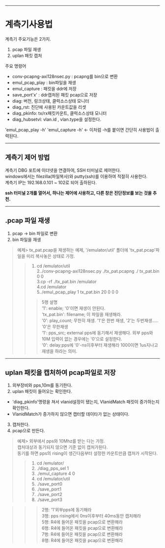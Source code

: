 
***
 계측기사용법  
===========
계측기 주요기능은 2가지.  
1. pcap 파일 재생  
2. uplan 패킷 캡처  
  
주요 명령어   
- conv-pcapng-axi128nsec.py : pcapng를 bin으로 변환  
- emul_pcap_play : bin파일을 재생  
- emul_capture : 패킷을 ddr에 저장  
- save_port'x' : ddr캡처된 패킷 pcap으로 저장  
- diag: 버전, 링크상태, 클럭소스상태 모니터
- diag_rst: 진단에 사용된 카운트값을 리셋 
- diag_pkinfo: tx/rx패킷카운트, 클럭소스상태 모니터
- diag_hubsetvl: vlan.id  ,  vlan.type을 설정한다.


'emul_pcap_play -h' 'emul_capture -h' <- 이처럼 -h를 붙이면 간단히 사용법이 출력된다.  


***
## 계측기 제어 방법  
계측기 DBG 포트에 이더넷을 연결하여, SSH 터미널로 제어한다.  
windows에서는 filezilla(파일복사)와 putty(ssh)를 이용하여 적절히 사용한다.  
계측기 IP는 192.168.0.101 ~ 102로 되어 출하된다.   

**ssh 터미널 2개를 열어서, 하나는 제어에 사용하고, 다른 창은 진단정보를 보는 것을 추천.**  


***
## .pcap 파일 재생  
1. pcap -> bin 파일로 변환  
2. bin 파일을 재생  
  
>예제> tx_pat.pcap을 재생하는 예제, '/emulator/util' 폴더에 'tx_pat.pcap'파일을 미리 복사놓은 상태로 가정.  
>>1. cd /emulator/util  
>>2../conv-pcapng-axi128nsec.py ./tx_pat.pcapng ./ tx_pat.bin 0 0  
>>3.cp -rf ./tx_pat.bin /emulator  
>>4.cd /emulator  
>>5../emul_pcap_play 1 tx_pat.bin  20 0 0 0  
>>> 5행 설명  
>>> '1': enable; '0'이면 재생이 안된다.  
>>> 'tx_pat.bin': filename; 이 파일을 재생해라.  
>>> '0': play_count; 무한히 재생. '1'은 한번 재생, '2'는 두번재생..... '0'은 무한재생  
>>> '1': pps_src; external pps에 동기해서 재생해다. 외부 pps와 10M 입력이 없는 경우에는 '0'으로 설정한다.  
>>> '0': delay;pps에 '0'-ns이후부터 재생해라  1000이면 1us지나고 재생을 하라는 의미.
  
  
***
## uplan 패킷을 캡처하여 pcap파일로 저장
1. 외부장비와 pps,10m를 동기한다.
2. uplan 패킷이 들어오는 확인한다.
- 'diag_pkinfo'명령을 쳐서 vlanid설정이 됐는지, VlanidMatch 패킷이 증가하는지 확인한다. 
-  VlanidMatch가 증가하지 않으면 캡터할 데이타가 없는 상태이다.
3. 캡처한다.
3. pcap으로 만든다.

>예제> 외부에서 pps와 10Mhz를 받는 다는 가정.  
>     캡처대상과 동기되지 않으면 기준 없이 캡처가된다.  
>     동기를 하면 pps의 rising이 생긴다음부터 설정한 카운트만큼 캡처가 시작된다.
>>1. cd /emulator/
>>2. ./diag_pps_sel 1
>>3. ./emul_capture 4 0
>>4. cd /emulator/util
>>5. ./save_port0
>>6. ./save_port1
>>7. ./save_port2
>>8. ./save_port3

>>>2행: '1'외부pps에 동기해라  
>>>3행: pps rising에서 0ns이후부터 40ms동안 캡처해라  
>>>5행: R4에 들어온 패킷을 pcap으로 변환해라  
>>>6행: R4에 들어온 패킷을 pcap으로 변환해라  
>>>7행: R4에 들어온 패킷을 pcap으로 변환해라  
>>>8행: R4에 들어온 패킷을 pcap으로 변환해라  
